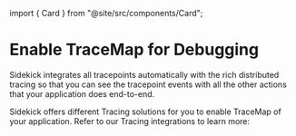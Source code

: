 import { Card } from "@site/src/components/Card";

# Enable TraceMap for Debugging

Sidekick integrates all tracepoints automatically with the rich distributed tracing so that you can see the tracepoint events with all the other actions that your application does end-to-end.

Sidekick offers different Tracing solutions for you to enable TraceMap of your application. Refer to our Tracing integrations to learn more:

<div className="w-full cols-1">

<Card title="Article: Dynamic observability meets Open Telemetry" target="https://medium.com/runsidekick/dynamic-observability-meets-opentelemetry-16a087755245" isNewWindow={true}>

</Card>

<Card title="🔌 Thundra APM Tracing Integration" target="../integrations/thundra-apm-tracing-integration" isNewWindow={false}>

</Card>
<Card title="🔌 Open-Telemetry Tracing Integration" target="../integrations/open-telemetry-tracing-integration" isNewWindow={false}>

</Card>
</div>


